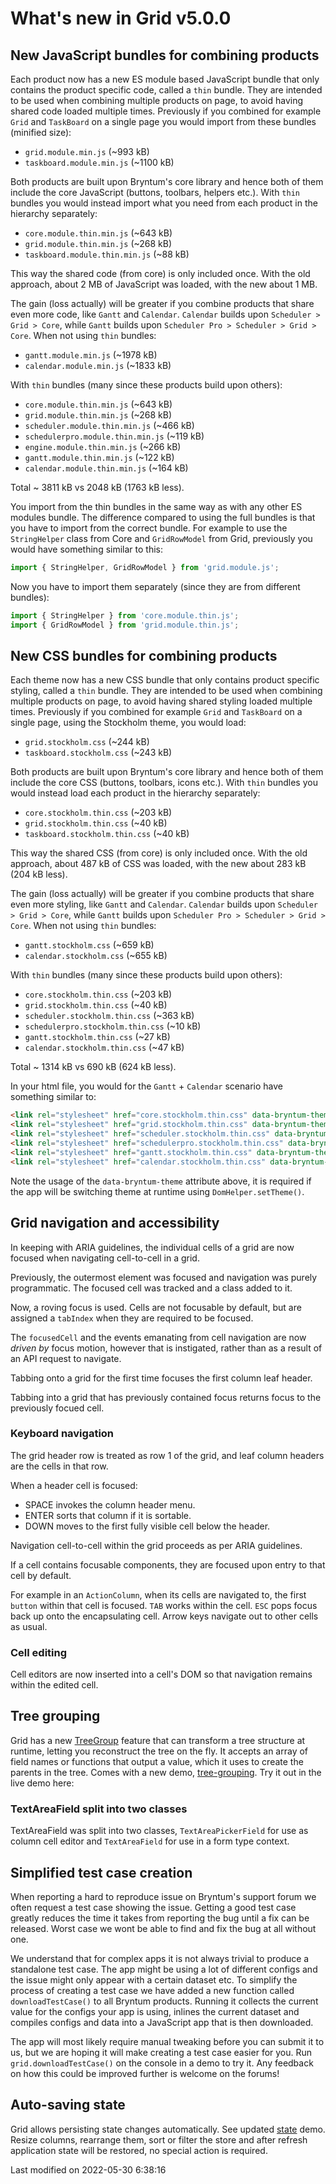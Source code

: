 # What's new in Grid v5.0.0

## New JavaScript bundles for combining products

Each product now has a new ES module based JavaScript bundle that only contains the product specific code, called a 
`thin` bundle. They are intended to be used when combining multiple products on page, to avoid having shared code loaded
multiple times. Previously if you combined for example `Grid` and `TaskBoard` on a single page you would import from 
these bundles (minified size):

* `grid.module.min.js` (~993 kB)
* `taskboard.module.min.js` (~1100 kB)

Both products are built upon Bryntum's core library and hence both of them include the core JavaScript (buttons, 
toolbars, helpers etc.). With `thin` bundles you would instead import what you need from each product in the hierarchy 
separately: 

* `core.module.thin.min.js` (~643 kB)
* `grid.module.thin.min.js` (~268 kB)
* `taskboard.module.thin.min.js` (~88 kB)

This way the shared code (from core) is only included once. With the old approach, about 2 MB of JavaScript was loaded,
with the new about 1 MB.

The gain (loss actually) will be greater if you combine products that share even more code, like `Gantt` and
`Calendar`. `Calendar` builds upon `Scheduler > Grid > Core`, while `Gantt` builds upon `Scheduler Pro > Scheduler >
Grid > Core`. When not using `thin` bundles:

* `gantt.module.min.js` (~1978 kB)
* `calendar.module.min.js` (~1833 kB)

With `thin` bundles (many since these products build upon others):

* `core.module.thin.min.js` (~643 kB)
* `grid.module.thin.min.js` (~268 kB)
* `scheduler.module.thin.min.js` (~466 kB)
* `schedulerpro.module.thin.min.js` (~119 kB)
* `engine.module.thin.min.js` (~266 kB)
* `gantt.module.thin.min.js` (~122 kB)
* `calendar.module.thin.min.js` (~164 kB)

Total ~ 3811 kB vs 2048 kB (1763 kB less).

You import from the thin bundles in the same way as with any other ES modules bundle. The difference compared to using
the full bundles is that you have to import from the correct bundle. For example to use the `StringHelper` class from 
Core and `GridRowModel` from Grid, previously you would have something similar to this:

```javascript
import { StringHelper, GridRowModel } from 'grid.module.js';
```

Now you have to import them separately (since they are from different bundles):

```javascript
import { StringHelper } from 'core.module.thin.js';
import { GridRowModel } from 'grid.module.thin.js';
```

## New CSS bundles for combining products

Each theme now has a new CSS bundle that only contains product specific styling, called a `thin` bundle. They are
intended to be used when combining multiple products on page, to avoid having shared styling loaded multiple times.
Previously if you combined for example `Grid` and `TaskBoard` on a single page, using the Stockholm theme, you would
load:

* `grid.stockholm.css` (~244 kB)
* `taskboard.stockholm.css` (~243 kB)

Both products are built upon Bryntum's core library and hence both of them include the core CSS (buttons, toolbars,
icons etc.). With `thin` bundles you would instead load each product in the hierarchy separately:

* `core.stockholm.thin.css` (~203 kB)
* `grid.stockholm.thin.css` (~40 kB)
* `taskboard.stockholm.thin.css` (~40 kB)

This way the shared CSS (from core) is only included once. With the old approach, about 487 kB of CSS was loaded, with
the new about 283 kB (204 kB less).

The gain (loss actually) will be greater if you combine products that share even more styling, like `Gantt` and
`Calendar`. `Calendar` builds upon `Scheduler > Grid > Core`, while `Gantt` builds upon `Scheduler Pro > Scheduler >
Grid > Core`. When not using `thin` bundles:

* `gantt.stockholm.css` (~659 kB)
* `calendar.stockholm.css` (~655 kB)

With `thin` bundles (many since these products build upon others):

* `core.stockholm.thin.css` (~203 kB)
* `grid.stockholm.thin.css` (~40 kB)
* `scheduler.stockholm.thin.css` (~363 kB)
* `schedulerpro.stockholm.thin.css` (~10 kB)
* `gantt.stockholm.thin.css` (~27 kB)
* `calendar.stockholm.thin.css` (~47 kB)

Total ~ 1314 kB vs 690 kB (624 kB less).

In your html file, you would for the `Gantt` + `Calendar` scenario have something similar to:

```html
<link rel="stylesheet" href="core.stockholm.thin.css" data-bryntum-theme>  
<link rel="stylesheet" href="grid.stockholm.thin.css" data-bryntum-theme>  
<link rel="stylesheet" href="scheduler.stockholm.thin.css" data-bryntum-theme>  
<link rel="stylesheet" href="schedulerpro.stockholm.thin.css" data-bryntum-theme>  
<link rel="stylesheet" href="gantt.stockholm.thin.css" data-bryntum-theme>  
<link rel="stylesheet" href="calendar.stockholm.thin.css" data-bryntum-theme>  
```

<div class="note">
Note the usage of the <code>data-bryntum-theme</code> attribute above, it is required if the app will be switching theme 
at runtime using <code>DomHelper.setTheme()</code>.
</div>

## Grid navigation and accessibility
In keeping with ARIA guidelines, the individual cells of a grid are now focused when navigating
cell-to-cell in a grid.

Previously, the outermost element was focused and navigation was purely programmatic. The focused
cell was tracked and a class added to it.

Now, a roving focus is used. Cells are not focusable by default, but are assigned a `tabIndex` when
they are required to be focused.

The `focusedCell` and the events emanating from cell navigation are now *driven by* focus motion, however
that is instigated, rather than as a result of an API request to navigate.

Tabbing onto a grid for the first time focuses the first column leaf header.

Tabbing into a grid that has previously contained focus returns focus to the previously focued cell.

### Keyboard navigation
The grid header row is treated as row 1 of the grid, and leaf column headers are the cells in that row.

When a header cell is focused: 

* SPACE invokes the column header menu.
* ENTER sorts that column if it is sortable.
* DOWN moves to the first fully visible cell below the header.

Navigation cell-to-cell within the grid proceeds as per ARIA guidelines.

If a cell contains focusable components, they are focused upon entry to that cell by default.

For example in an `ActionColumn`, when its cells are navigated to, the first `button` within that cell
is focused. `TAB` works within the cell. `ESC` pops focus back up onto the encapsulating cell. Arrow keys navigate out 
to other cells as usual.

### Cell editing
Cell editors are now inserted into a cell's DOM so that navigation remains within the edited cell.

## Tree grouping

Grid has a new [TreeGroup](#Grid/feature/TreeGroup) feature that can transform a tree structure at runtime, letting you
reconstruct the tree on the fly. It accepts an array of field names or functions that output a value, which it uses to
create the parents in the tree. Comes with a new demo, [tree-grouping](https://bryntum.com/examples/grid/tree-grouping).
Try it out in the live demo here:

<div class="external-example" data-file="Grid/guides/whats-new/5.0.0/TreeGroup.js"></div>

### TextAreaField split into two classes

TextAreaField was split into two classes, `TextAreaPickerField` for use as column cell editor and `TextAreaField`
for use in a form type context.

## Simplified test case creation

When reporting a hard to reproduce issue on Bryntum's support forum we often request a test case showing the issue.
Getting a good test case greatly reduces the time it takes from reporting the bug until a fix can be released. Worst
case we wont be able to find and fix the bug at all without one.

We understand that for complex apps it is not always trivial to produce a standalone test case. The app might be using
a lot of different configs and the issue might only appear with a certain dataset etc. To simplify the process of
creating a test case we have added a new function called `downloadTestCase()` to all Bryntum products. Running it
collects the current value for the configs your app is using, inlines the current dataset and compiles configs and data
into a JavaScript app that is then downloaded.

The app will most likely require manual tweaking before you can submit it to us, but we are hoping it will make creating
a test case easier for you. Run `grid.downloadTestCase()` on the console in a demo to try it. Any feedback on how
this could be improved further is welcome on the forums!

## Auto-saving state

Grid allows persisting state changes automatically. See updated [state](https://bryntum.com/examples/grid/state) demo.
Resize columns, rearrange them, sort or filter the store and after refresh application state will be restored, no
special action is required.


<p class="last-modified">Last modified on 2022-05-30 6:38:16</p>